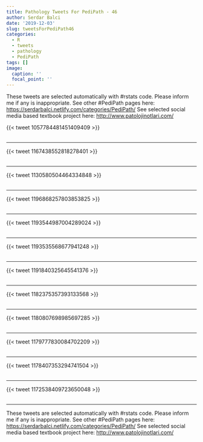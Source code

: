 ```yaml
---
title: Pathology Tweets For PediPath - 46
author: Serdar Balci
date: '2019-12-03'
slug: tweetsForPediPath46
categories:
  - R
  - tweets
  - pathology
  - PediPath
tags: []
image:
  caption: ''
  focal_point: ''
---
```



These tweets are selected automatically with #rstats code. Please inform me if any is inappropriate.
See other #PediPath pages here: https://serdarbalci.netlify.com/categories/PediPath/ 
See selected social media based textbook project here: http://www.patolojinotlari.com/

{{< tweet 1057784481451409409 >}}
<br>
<br>
<hr>
{{< tweet 1167438552818278401 >}}
<br>
<br>
<hr>
{{< tweet 1130580504464334848 >}}
<br>
<br>
<hr>
{{< tweet 1196868257803853825 >}}
<br>
<br>
<hr>
{{< tweet 1193544987004289024 >}}
<br>
<br>
<hr>
{{< tweet 1193535568677941248 >}}
<br>
<br>
<hr>
{{< tweet 1191840325645541376 >}}
<br>
<br>
<hr>
{{< tweet 1182375357393133568 >}}
<br>
<br>
<hr>
{{< tweet 1180807698985697285 >}}
<br>
<br>
<hr>
{{< tweet 1179777830084702209 >}}
<br>
<br>
<hr>
{{< tweet 1178407353294741504 >}}
<br>
<br>
<hr>
{{< tweet 1172538409723650048 >}}
<br>
<br>
<hr>


These tweets are selected automatically with #rstats code. Please inform me if any is inappropriate.
See other #PediPath pages here: https://serdarbalci.netlify.com/categories/PediPath/ 
See selected social media based textbook project here: http://www.patolojinotlari.com/
